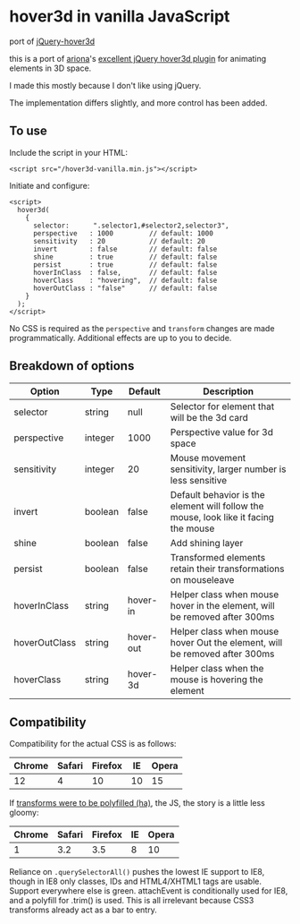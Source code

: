 # hover3d in vanilla JavaScript
port of [jQuery-hover3d](https://github.com/ariona/hover3d)

this is a port of [ariona](https://github.com/ariona)'s [excellent jQuery hover3d plugin](https://github.com/ariona/hover3d) for animating elements in 3D space.

I made this mostly because I don't like using jQuery.

The implementation differs slightly, and more control has been added.

To use
------
Include the script in your HTML:

    <script src="/hover3d-vanilla.min.js"></script>

Initiate and configure:

    <script>
      hover3d(
        {
          selector:      ".selector1,#selector2,selector3",
          perspective   : 1000         // default: 1000
          sensitivity   : 20           // default: 20
          invert        : false        // default: false
          shine         : true         // default: false
          persist       : true         // default: false
          hoverInClass  : false,       // default: false
          hoverClass    : "hovering",  // default: false
          hoverOutClass : "false"      // default: false
        }
      );
    </script>
    
No CSS is required as the `perspective` and `transform` changes are made programmatically. Additional effects are up to you to decide.

Breakdown of options
--------------------

Option | Type | Default | Description
------ | ---- | ------- | -----------
selector | string | null | Selector for element that will be the 3d card
perspective | integer | 1000 | Perspective value for 3d space
sensitivity | integer | 20 | Mouse movement sensitivity, larger number is less sensitive
invert | boolean | false | Default behavior is the element will follow the mouse, look like it facing the mouse
shine | boolean | false | Add shining layer
persist | boolean | false | Transformed elements retain their transformations on mouseleave
hoverInClass | string | hover-in | Helper class when mouse hover in the element, will be removed after 300ms
hoverOutClass | string | hover-out | Helper class when mouse hover Out the element, will be removed after 300ms
hoverClass | string | hover-3d | Helper class when the mouse is hovering the element

Compatibility
-------------
Compatibility for the actual CSS is as follows:

Chrome | Safari | Firefox | IE | Opera
------ | ------ | ------- | ----- | -----
12 | 4 | 10 | 10 | 15

If [transforms were to be polyfilled (ha)](http://www.useragentman.com/blog/csssandpaper-a-css3-javascript-library/), the JS, the story is a little less gloomy:

Chrome | Safari | Firefox | IE | Opera
------ | ------ | ------- | ----- | -----
1 | 3.2 | 3.5 | 8 | 10

Reliance on `.querySelectorAll()` pushes the lowest IE support to IE8, though in IE8 only classes, IDs and HTML4/XHTML1 tags are usable. Support everywhere else is green. attachEvent is conditionally used for IE8, and a polyfill for .trim() is used. This is all irrelevant because CSS3 transforms already act as a bar to entry.
